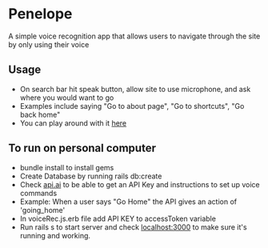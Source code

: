 # Penelope

A simple voice recognition app that allows users to navigate through the site by only using their voice

## Usage

- On search bar hit speak button, allow site to use microphone, and ask where you would want to go
- Examples include saying "Go to about page", "Go to shortcuts", "Go back home"
- You can play around with it [here](https://penelope-voice.herokuapp.com/)

## To run on personal computer

- bundle install to install gems
- Create Database by running rails db:create
- Check [api.ai](https://api.ai/) to be able to get an API Key and instructions to set up voice commands
- Example: When a user says "Go Home" the API gives an action of 'going_home'
- In voiceRec.js.erb file add API KEY to accessToken variable
- Run rails s to start server and check [localhost:3000](http://localhost:3000) to make sure it's running and working.
